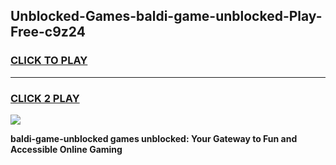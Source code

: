 
## Unblocked-Games-baldi-game-unblocked-Play-Free-c9z24
<h3>
<a href="https://premium76.site?title=baldi-game-unblocked&ref=23A">CLICK TO PLAY</a></h3>
<hr>

<h3>
<a href="https://premium76.site?title=baldi-game-unblocked&ref=23A">CLICK 2 PLAY</a>
  
</h3>

<a href="https://premium76.site?title=baldi-game-unblocked&ref=23A"><img src="https://clearcache.store/games.png"></a>


**baldi-game-unblocked games unblocked: Your Gateway to Fun and Accessible Online Gaming**
